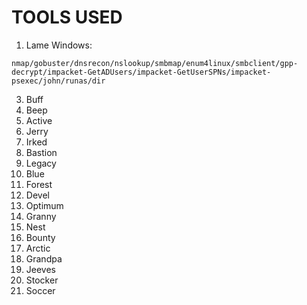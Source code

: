 # TOOLS USED

1) Lame Windows:

``nmap/gobuster/dnsrecon/nslookup/smbmap/enum4linux/smbclient/gpp-decrypt/impacket-GetADUsers/impacket-GetUserSPNs/impacket-psexec/john/runas/dir``

3) Buff
4) Beep
5) Active
6) Jerry
7) Irked
8) Bastion
9) Legacy 
10) Blue
11) Forest
12) Devel
13) Optimum
14) Granny
15) Nest
16) Bounty
17) Arctic
18) Grandpa
19) Jeeves
20) Stocker
21) Soccer

